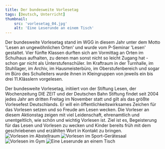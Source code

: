 ```yaml
---
title: Der bundesweite Vorlesetag
tags: [Deutsch, Unterricht]
thumbnail: 
    src: 'vorlesetag_04.jpg'
    alt: 'Eine Leserunde an einem Tisch'
---
```


Der bundesweite Vorlesetag stand im WGG in diesem Jahr unter dem Motto 'Lesen an ungewöhnlichen Orten' und wurde vom P-Seminar 'Lesen' gestaltet. Vier fünfte Klassen durften sich am Vormittag an Orten im Schulhaus aufhalten, zu denen man sonst nicht so leicht Zugang hat - schon gar nicht als Unterstufenschüler. Im Kraftraum in der Turnhalle, im Stuhllager, im Archiv, im Hausmeisterbüro, im Oberstufenbereich und sogar im Büro des Schulleiters wurde ihnen in Kleingruppen von jeweils ein bis drei 11.Klässlern vorgelesen.

Der bundesweite Vorlesetag, initiiert von  der Stiftung Lesen, der Wochenzeitung DIE ZEIT und der Deutschen Bahn Stiftung findet seit 2004 jedes Jahr am dritten Freitag im November statt und gilt als das größte Vorlesefest Deutschlands. Er will ein öffentlichkeitswirksames Zeichen für das Vorlesen setzen und so Freude am Lesen wecken. Die Vorleser an diesem Aktionstag zeigen mit viel Leidenschaft, ehrenamtlich und unentgeltlich, wie schön und wichtig Vorlesen ist. Ziel ist es, Begeisterung für das Lesen und Vorlesen zu wecken und Kinder bereits früh mit dem geschriebenen und erzählten Wort in Kontakt zu bringen.
<img src="/images/vorlesetag_01.jpg" alt="Vorlesen im Abstellraum">
<img src="/images/vorlesetag_02.jpg" alt="Vorlesen im Sport-Gerätesaal">
<img src="/images/vorlesetag_03" alt="Vorlesen im Gym">
<img src="/images/vorlesetag_04" alt="Eine Leserunde an einem Tisch">